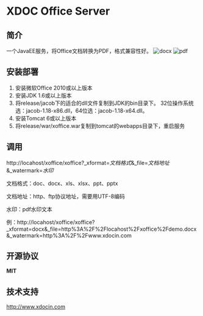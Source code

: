 XDOC Office Server
==========================================

简介
----------------------------------------------
一个JavaEE服务，将Office文档转换为PDF，格式兼容性好。
![docx](https://raw.githubusercontent.com/myeeboy/xoffice/master/web/image/docx.png)
![pdf](https://raw.githubusercontent.com/myeeboy/xoffice/master/web/image/pdf.png)

安装部署
----------------------------------------------
1. 安装微软Office 2010或以上版本
2. 安装JDK 1.6或以上版本
3. 将release/jacob下的适合的dll文件复制到JDK的bin目录下。
   32位操作系统选：jacob-1.18-x86.dll，64位选：jacob-1.18-x64.dll。
4. 安装Tomcat 6或以上版本
5. 将release/war/xoffice.war复制到tomcat的webapps目录下，重启服务

调用
----------------------------------------------
http://locahost/xoffice/xoffice?_xformat=*文档格式*&_file=*文档地址*&_watermark=*水印*

文档格式：doc、docx、xls、xlsx、ppt、pptx

文档地址：http、ftp协议地址，需要用UTF-8编码

水印：pdf水印文本

例：http://locahost/xoffice/xoffice?_xformat=docx&_file=http%3A%2F%2Flocahost%2Fxoffice%2Fdemo.docx&_watermark=http%3A%2F%2Fwww.xdocin.com

开源协议
----------------------------------------------
**MIT**

技术支持
----------------------------------------------
http://www.xdocin.com
